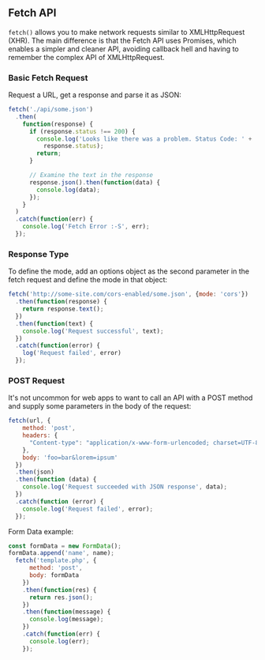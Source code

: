 ## Fetch API
`fetch()` allows you to make network requests similar to XMLHttpRequest (XHR). 
The main difference is that the Fetch API uses Promises, which enables a simpler and cleaner API, avoiding 
callback hell and having to remember the complex API of XMLHttpRequest.

### Basic Fetch Request
Request a URL, get a response and parse it as JSON:
```js
fetch('./api/some.json')
  .then(
    function(response) {
      if (response.status !== 200) {
        console.log('Looks like there was a problem. Status Code: ' +
          response.status);
        return;
      }

      // Examine the text in the response
      response.json().then(function(data) {
        console.log(data);
      });
    }
  )
  .catch(function(err) {
    console.log('Fetch Error :-S', err);
  });
```
### Response Type
To define the mode, add an options object as the second parameter in the fetch request and define the mode in that object:
```js
fetch('http://some-site.com/cors-enabled/some.json', {mode: 'cors'})
  .then(function(response) {
    return response.text();
  })
  .then(function(text) {
    console.log('Request successful', text);
  })
  .catch(function(error) {
    log('Request failed', error)
  });
```
### POST Request
It's not uncommon for web apps to want to call an API with a POST method and supply 
some parameters in the body of the request:
```js
fetch(url, {
    method: 'post',
    headers: {
      "Content-type": "application/x-www-form-urlencoded; charset=UTF-8"
    },
    body: 'foo=bar&lorem=ipsum'
  })
  .then(json)
  .then(function (data) {
    console.log('Request succeeded with JSON response', data);
  })
  .catch(function (error) {
    console.log('Request failed', error);
  });
```
Form Data example:
```js
const formData = new FormData();
formData.append('name', name);
  fetch('template.php', {
      method: 'post',
      body: formData
    })
    .then(function(res) {
      return res.json();
    })
    .then(function(message) {
      console.log(message);
    })
    .catch(function(err) {
      console.log(err);
    });
```
